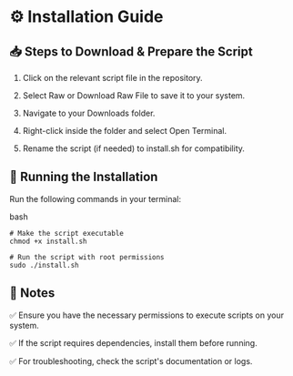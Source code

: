 # ⚙️ Installation Guide

## 📥 Steps to Download & Prepare the Script

1. Click on the relevant script file in the repository.

2. Select Raw or Download Raw File to save it to your system.

3. Navigate to your Downloads folder.

4. Right-click inside the folder and select Open Terminal.

5. Rename the script (if needed) to install.sh for compatibility.

## 🚀 Running the Installation

Run the following commands in your terminal:

bash
```
# Make the script executable
chmod +x install.sh 

# Run the script with root permissions
sudo ./install.sh      

```
## 📝 Notes

✅ Ensure you have the necessary permissions to execute scripts on your system.

✅ If the script requires dependencies, install them before running.

✅ For troubleshooting, check the script's documentation or logs.